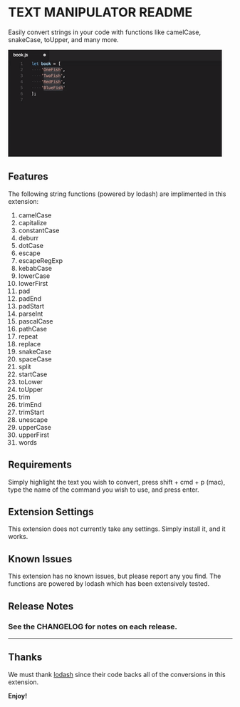 # TEXT MANIPULATOR README

Easily convert strings in your code with functions like camelCase, snakeCase, toUpper, and many more.

![Alt text](images/demo.gif?raw=true "Demo Gif")

## Features

The following string functions (powered by lodash) are implimented in this extension:

1.  camelCase
2.  capitalize
3.  constantCase
4.  deburr
5.  dotCase
6.  escape
7.  escapeRegExp
8.  kebabCase
9.  lowerCase
10. lowerFirst
11. pad
12. padEnd
13. padStart
14. parseInt
15. pascalCase
16. pathCase
17. repeat
18. replace
19. snakeCase
20. spaceCase
21. split
22. startCase
23. toLower
24. toUpper
25. trim
26. trimEnd
27. trimStart
28. unescape
29. upperCase
30. upperFirst
31. words

## Requirements

Simply highlight the text you wish to convert, press shift + cmd + p (mac), type the name of the command you wish to use, and press enter.

## Extension Settings

This extension does not currently take any settings. Simply install it, and it works.

## Known Issues

This extension has no known issues, but please report any you find. The functions are powered by lodash which has been extensively tested.

## Release Notes

### See the CHANGELOG for notes on each release.

-----------------------------------------------------------------------------------------------------------

## Thanks

We must thank [lodash](https://lodash.com) since their code backs all of the conversions in this extension.

**Enjoy!**
